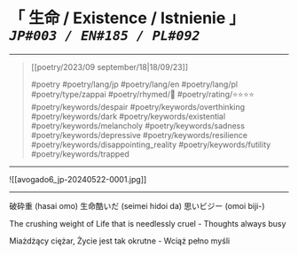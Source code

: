 # &#12300; 生命 / Existence / Istnienie &#12301; *`JP#003 / EN#185 / PL#092`*

---

> [[poetry/2023/09 september/18|18/09/23]]
> 
> #poetry 
> #poetry/lang/jp #poetry/lang/en #poetry/lang/pl 
> #poetry/type/zappai 
> #poetry/rhymed/🔴 
> #poetry/rating/⭐⭐⭐⭐ 
> #poetry/keywords/despair #poetry/keywords/overthinking #poetry/keywords/dark #poetry/keywords/existential #poetry/keywords/melancholy #poetry/keywords/sadness #poetry/keywords/depressive #poetry/keywords/resilience #poetry/keywords/disappointing_reality #poetry/keywords/futility #poetry/keywords/trapped 

---

![[avogado6_jp-20240522-0001.jpg]]

---

破砕重 (hasai omo)
生命酷いだ (seimei hidoi da)
思いビジー (omoi biji-)

The crushing weight of
Life that is needlessly cruel -
Thoughts always busy

Miażdżący ciężar,
Życie jest tak okrutne - 
Wciąż pełno myśli